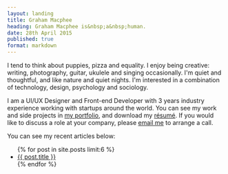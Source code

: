 ```yaml
---
layout: landing
title: Graham Macphee
heading: Graham Macphee is&nbsp;a&nbsp;human.
date: 28th April 2015
published: true
format: markdown
---
```


I tend to think about puppies, pizza and equality. I enjoy being creative: writing, photography, guitar, ukulele and singing occasionally. I'm quiet and thoughtful, and like nature and quiet nights. I'm interested in a combination of technology, design, psychology and sociology.

I am a UI/UX Designer and Front-end Developer with 3 years industry experience working with startups around the world. You can see my work and side projects in [my portfolio](http://grahammacphee.co.uk), and download my [résumé](http://j.mp/gmresume15). If you would like to discuss a role at your company, please [email me](mailto:hi@grahammacphee.co.uk) to arrange a call.

You can see my recent articles below:

<ul>
  {% for post in site.posts limit:6 %}
    <li>
      <a href="{{ post.url }}">{{ post.title }}</a>
    </li>
  {% endfor %}
</ul>

<!--

[![My Image](https://d13yacurqjgara.cloudfront.net/users/28519/screenshots/2039695/frezko-small.png)](https://dribbble.com/shots/2039695-Frezko-Hand-Drawn-Messaging)

Suspendisse condimentum leo ut dapibus condimentum. Fusce sit amet volutpat mauris. Aenean vitae dapibus quam. Quisque posuere [turpis vitae tortor](/) feugiat rutrum.

Proin nibh arcu, consectetur a odio nec, aliquet suscipit enim. Suspendisse aliquam, libero ac tincidunt suscipit, lacus quam commodo odio, nec faucibus arcu ante in odio. Proin ornare luctus massa, id hendrerit tellus auctor eu. Nullam eget egestas orci.

	function getData(source){
		return load(source).decrypt("ALPHA9");
	 };

Lorem ipsum dolor sit amet, cras sed sapien quam. Sed `test()` dapibus est id enim facilisis, at posuere turpis adipiscing. Quisque sit amet dui.

- This is a little bullet;
- And this is another one;
- And yet another of them;
- Oh look, a final one.

Lorem ipsum dolor sit amet, <span>consectetur adipiscing</span> elit. Cras sed sapien quam. Sed dapibus est id enim facilisis, at posuere turpis adipiscing. Quisque sit amet dui dui.

Lorem ipsum dolor sit amet, cras sed sapien quam. Sed dapibus est id enim facilisis, at posuere turpis adipiscing. Quisque sit amet dui.

## This is a subheading

Lorem ipsum dolor sit amet, cras sed sapien quam. Sed dapibus est id enim facilisis, at posuere turpis adipiscing. Quisque sit amet dui.

### This is an important emphasised quote in a heading.

Lorem ipsum dolor sit amet, cras sed sapien quam. Sed dapibus est id enim facilisis, at posuere turpis adipiscing. Quisque sit amet dui.


> Lorem ipsum dolor sit amet, consectetur adipiscing elit. Cras sed sapien quam. Sed dapibus est id enim facilisis, at posuere turpis adipiscing. Quisque sit amet dui dui.

Lorem ipsum dolor sit amet, cras sed sapien quam. Sed dapibus est id enim facilisis, at posuere turpis adipiscing. Quisque sit amet dui.

-->
